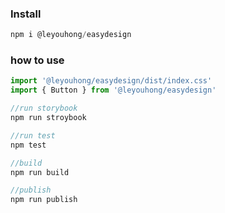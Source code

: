 ### Install

~~~javascript
npm i @leyouhong/easydesign
~~~

### how to use

~~~javascript
import '@leyouhong/easydesign/dist/index.css'
import { Button } from '@leyouhong/easydesign'

//run storybook
npm run stroybook

//run test
npm test

//build
npm run build

//publish
npm run publish
~~~